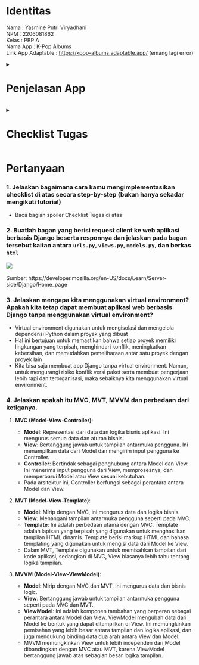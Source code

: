 # Identitas
Nama                : Yasmine Putri Viryadhani<br>
NPM                 : 2206081862<br>
Kelas               : PBP A<br>
Nama App            : K-Pop Albums<br>
Link App Adaptable  : https://kpop-albums.adaptable.app/ (emang lagi error)

<p>
<details id = "app deta">
<summary><h1>Penjelasan App</h1></summary>

## Latar Belakang
- Tema besar aplikasi untuk tugas PBP adalah aplikasi pengelolaan (inventori). 
- Tema yang saya pilih adalah <b>inventori album K-Pop</b> .
- Banyaknya jumlah grup yang debut dan album yang dirilis sehingga memungkinkan untuk dilakukan pengorganisasian album berdasarkan artis yang merilis album tersebut.

## Contoh Proyek
- Grup yang saya gunakan sebagai contoh untuk membangun proyek ini adalah [<b>NCT</b>](https://en.m.wikipedia.org/wiki/NCT_(group)) dan [<b>Stray Kids</b>](https://en.wikipedia.org/wiki/Stray_Kids)

## Tampilan App (sementara)
<img src="main view.png">

</details>
</p>


<p>
<details id = "checklist-tugas">
<summary><h1>Checklist Tugas</h1></summary>

<!-- Markdown content here -->
<p>
<details id = "proyek-django">
<summary><h2>Membuat sebuah proyek Django baru<h2></summary>

<!-- Markdown content here -->
### Inisiasi Direktori Lokal
- Sebelum membuat proyek Django, dibuatlah sebuah direktori kosong baru di lokal. Saya menamainya sebagai <code>kpop_albums</code>
- Setelah membuat direktori, kita harus menginisiasi repositori Git kosong di direktori tersebut dengan perintah <code>git_init</code>
- Lalu, kita harus mengkonfigurasi username dan email GitHub ke repositori Git tersebut di Terminal (MacOS) dengan cara:
    ```
    git config user.name "<NAME>"
    git config user.email "<EMAIL>"
    ```
- Kita juga bisa mengkonfigurasi secara global dengan cara:<br>
    ```
    git config --global user.name "<NAME>"
    git config --global user.email
    ```
- Verifikasi git lokal dengan menginput kode <code>git config --list --local</code>

### Membuat repository baru di GitHub
<img src="repo baru.png">

### Instalasi + Inisiasi Django pada repository
- Menambahkan virtual environment ke dalam directory <code>kpop_albums</code> dengan menjalankan kode <code>python3 -m venv env</code> (di MacOS)
- Menjalankan virtual environment dengan cara <code>source env/bin/activate</code> (MacOS)
- Menyiapkan Dependencies dengan membuat berkas <code>requirements.txt</code> di directory yang sama, lalu menambahkan kode di bawah ke dalam berkas <code>.txt</code> tersebut:<br>
    ```
    django
    gunicorn
    whitenoise
    psycopg2-binary
    requests
    urllib3                   
    ```
- Install dependencies dengan menjalankan <code>pip install -r requirements.txt</code>
- Buat proyek Django dengan nama <code>kpop_albums</code> dengan menjalankan perintah <code>django-admin startproject kpop_albums .</code>
- Tambahkan <code>*</code> pada <code>ALLOWED_HOSTS</code> di <code>settings.py</code><br>
    ```
    ...
    ALLOWED_HOSTS = ["*"]
    ...
    ```
- Setelah memastikan file <code>manage.py</code> ada di directory, jalankan instruksi <code>./manage.py runserver</code> (MacOS). Saat menjalankan domain http://localhost:8000 muncul animasi roket

### Push ke repository GitHub
- Buat file <code>.gitignore</code> (masih di directory <code>kpop_albums</code> yng luar), lalu isi dengan kode berikut <br>
    ```
    # Django
    *.log
    *.pot
    *.pyc
    __pycache__
    db.sqlite3
    media

    # Backup files
    *.bak 

    # If you are using PyCharm
    # User-specific stuff
    .idea/**/workspace.xml
    .idea/**/tasks.xml
    .idea/**/usage.statistics.xml
    .idea/**/dictionaries
    .idea/**/shelf

    # AWS User-specific
    .idea/**/aws.xml

    # Generated files
    .idea/**/contentModel.xml

    # Sensitive or high-churn files
    .idea/**/dataSources/
    .idea/**/dataSources.ids
    .idea/**/dataSources.local.xml
    .idea/**/sqlDataSources.xml
    .idea/**/dynamic.xml
    .idea/**/uiDesigner.xml
    .idea/**/dbnavigator.xml

    # Gradle
    .idea/**/gradle.xml
    .idea/**/libraries

    # File-based project format
    *.iws

    # IntelliJ
    out/

    # JIRA plugin
    atlassian-ide-plugin.xml

    # Python
    *.py[cod] 
    *$py.class 

    # Distribution / packaging 
    .Python build/ 
    develop-eggs/ 
    dist/ 
    downloads/ 
    eggs/ 
    .eggs/ 
    lib/ 
    lib64/ 
    parts/ 
    sdist/ 
    var/ 
    wheels/ 
    *.egg-info/ 
    .installed.cfg 
    *.egg 
    *.manifest 
    *.spec 

    # Installer logs 
    pip-log.txt 
    pip-delete-this-directory.txt 

    # Unit test / coverage reports 
    htmlcov/ 
    .tox/ 
    .coverage 
    .coverage.* 
    .cache 
    .pytest_cache/ 
    nosetests.xml 
    coverage.xml 
    *.cover 
    .hypothesis/ 

    # Jupyter Notebook 
    .ipynb_checkpoints 

    # pyenv 
    .python-version 

    # celery 
    celerybeat-schedule.* 

    # SageMath parsed files 
    *.sage.py 

    # Environments 
    .env 
    .venv 
    env/ 
    venv/ 
    ENV/ 
    env.bak/ 
    venv.bak/ 

    # mkdocs documentation 
    /site 

    # mypy 
    .mypy_cache/ 

    # Sublime Text
    *.tmlanguage.cache 
    *.tmPreferences.cache 
    *.stTheme.cache 
    *.sublime-workspace 
    *.sublime-project 

    # sftp configuration file 
    sftp-config.json 

    # Package control specific files Package 
    Control.last-run 
    Control.ca-list 
    Control.ca-bundle 
    Control.system-ca-bundle 
    GitHub.sublime-settings 

    # Visual Studio Code
    .vscode/* 
    !.vscode/settings.json 
    !.vscode/tasks.json 
    !.vscode/launch.json 
    !.vscode/extensions.json 
    .history
    ```
- Lakukan add, commit, dan push dari directory <code>kpop_albums</code> ke branch <code>main</code> di repository GitHub <code>kpop_albums</code> (ini akan mem-push README.md, proyek Django, dan .gitignore ke repository)<br>
    ```
    git add .
    git commit -m "Push README + .gitignore + proyek"
    git branch -M main
    git remote add origin "https://github.com/sdikyarts/kpop-albums.git"
    git push -u origin main
    ```
- Pastikan struktur direktori lokal dan repository GitHub sudah benar

</details>
</p>

<p>
<details id = "app-making">
<summary><h2>Membuat aplikasi <code>main</code> dalam proyek tersebut<h2></summary>

<!-- Markdown content here -->
### Konfigurasi model dan implementasi model dasar
- Aktifkan virtual environment terlebih dahulu
- Buat aplikasi <code>main</code> di directory <code>kpop_albums</code> (yang luar/utama) dengan cara
    ```
    python3 manage.py startapp main
    ```
- Mendaftarkan aplikasi <code>main</code> ke dalam proyek
    - Buka berkas <code>settings.py</code>
    - Tambahkan <code>'main'</code> di variabel <code>INSTALLED_APPS</code><br>
    ```
    INSTALLED_APPS = [
        ...,
        'main',
        ...
    ]
    ```
### Membuat dan mengisi berkas <code>main.html</code>
- Buat direktori baru <code>templates</code> di dalam direktori <code>main</code>
- Di dalam direktori baru <code>templates</code>, buat berkas HTML baru berjudul <code>main.html</code>, lalu isi sesuai selera :D
- Ada total 4 halaman HTML yang saya buat:
    1. [<code>main.html</code>](https://github.com/sdikyarts/kpop-albums/blob/main/main/templates/main.html) sebagai halaman utama
    2. [<code>artists.html</code>](https://github.com/sdikyarts/kpop-albums/blob/main/main/templates/artists.html) sebagai halaman artis yang disesuaikan dengan nama artis
    3. [<code>albums.html</code>](https://github.com/sdikyarts/kpop-albums/blob/main/main/templates/albums.html) sebagai halaman album yang disesuaikan dengan nama album
    4. [<code>full_list.html</code>](https://github.com/sdikyarts/kpop-albums/blob/main/main/templates/full_list.html) sebagai daftar artis dan album mereka dalam bentuk list and bullets

</details>
</p>

<p>
<details id = "routing-app">
<summary><h2>Membuat sebuah <i>routing</i> pada proyek agar dapat menjalankan aplikasi <code>main</code><h2></summary>

<!-- Markdown content here -->
### Konfigurasi <i>routing</i> app main
- Buat berkas <code>urls.py</code> di directory aplikasi, kemudian isi
- Isi berkas lengkap bisa dilihat [disini](https://github.com/sdikyarts/kpop-albums/blob/main/main/urls.py)

</details>
</p>

<p>
<details id = "model-making">
<summary><h2>Membuat model pada aplikasi <code>main</code> dengan nama <code>Item</code><h2></summary>

<!-- Markdown content here -->
### Wajib mengandung atribut-atribut berikut:
- <code>name</code> sebagai nama *item* dengan tipe <code>CharField</code>
- <code>amount</code> sebagai jumlah *item* dengan tipe <code>IntegerField</code>
- <code>description</code> sebagai deskripsi *item* dengan tipe <code>TextField</code>

### Mengubah berkas <code>models.py</code> pada aplikasi <code>main</code>, lalu membuat dan mengaplikasikan migrasi model
- Buka berkas <code>models.py</code> di dalam direktori aplikasi <code>main</code>
- Isi berkas lengkap bisa dilihat [disini](https://github.com/sdikyarts/kpop-albums/blob/main/main/models.py)
- Jalankan perintah berikut untuk membuat berkas migrasi yang berisi perubahan model yang belum diaplikasikan ke dalam basis data
    ```
    python3 manage.py makemigrations
    ```
- Jalankan perintah berikut untuk menerapkan migrasi ke dalam basis data lokal
    ```
    python3 manage.py migrate
    ```
- <code>makemigrations</code> dan <code>migrate</code> dilakukan setiap kali kita memodifikasi <code>models.py</code>

</details>
</p>


<p>
<details id = "view-making">
<summary><h2>Membuat sebuah fungsi pada <code>views.py</code> untuk dikemballikan ke dalam sebuah template HTML yang menampilkan nama dan kelas<h2></summary>

<!-- Markdown content here -->
### Mengintegrasikan komponen MVT
- Buka berkas <code>views.py</code>
- Tambahkan baris impor di bagian paling atas
    ```
    from django.shortcuts import render
    ```
- Isi berkas lengkap bisa dilihat [disini](https://github.com/sdikyarts/kpop-albums/blob/main/main/views.py)
- Penjelasan fungsi di dalam <code>views.py</code>:
    - <code>convert_date_string(date_string)</code> mengonversi format tanggal dari "Bulan Tanggal, Tahun" menjadi "YYYY-MM-DD".

    - <code>get_artist_data()</code> mengembalikan sebuah context yang beris data dari artis beserta detailnya, seperti nama artis, agensi, tanggal debut, anggota, mantan anggota, sub-unit, nama fandom, deskripsi, dan informasi album.

    - <code>show_main(request: HttpRequest) -> HttpResponse</code> menampilkan halaman utama aplikasi yang mencakup pengurutan artis secara alfabetis dan penentuan album of the day

    - <code> show_artist_detail(request: HttpRequest, artist_name: str) -> HttpResponse</code> menampilkan halaman detail artis berdasarkan nama artis

    - <code>show_album_detail(request, artist_name, album_name)</code> menampilkan halaman detail album berdasarkan nama artis dan nama album

    - <code>show_full_list(request)</code> menampilkan halaman daftar lengkap artis yang dalam urutan alfabetis beserta album yang pernah mereka rilis

</details>
</p>

<p>
<details id = "routing-project">
<summary><h2>Membuat sebuah <i>routing</i> pada <code>urls.py</code> untuk memetakan fungsi yang telah dibuat pada views.py<h2></summary>

<!-- Markdown content here -->
### Konfigurasi <i>routing</i> proyek kpop-albums
- Buat berkas <code>urls.py</code> di directory proyek (terluar)
- impor fungsi <code>include</code> dari <code>django.urls</code>
    ```
    ...
    from django.urls import path, include
    ...
    ```
- Tambahkan URL berikut untuk mengarahkan tampilan main di dalam variabel <c>urlpatterns</c>
    ```
    urlpatterns = [
        ...
        path('main/', include('main.urls')),
        ...
    ]
    ```
- Jalankan projek Django dengan perintah <code>python3 manage.py runserver</code> (MacOS)
- Buka http://localhost:8000/main/ untuk test webnya

</details>
</p>

<p>
<details>
<summary><h2>Melakukan <i>deployment</i> ke Adaptable terhadap aplikasi yang sudah dibuat (udah deploy berhasil tapi gak keload webnya)<h2></summary>

<!-- Markdown content here -->
- Login ke [Adaptable.io](https://adaptable.io/)
- Tekan tombol <code>New App</code> lalu pilih <code>Connect an Existing Repository</code>
- Hubungkan [Adaptable.io](https://adaptable.io/) dengan GitHub dan pilih <code>All Repositories</code> pada proses instalasi
- Pilih proyek <code>kpop_albums</code> sebagai basis aplikasi yang akan di-deploy
- Pilih branch <code>main</code>
- Pilih <code>Python App Template</code> sebagai template deployment
- Pilih <code>PostgreSQL</code> sebagai tipe database yang digunakan
- Sesuaikan versi Python dengan spek aplikasi (saya memakai versi 3.10). Trik: gunakan command <code>python3 --version</code> (MacOS)
- Pada bagian <code>Start Command</code>, masukkan perintah <code>python3 manage.py migrate && gunicorn shopping_list.wsgi</code> (MacOS)
- Masukkan nama aplikasi <code>kpop-albums</code> sebagai nama domain situs web aplikasi
- Centang bagian <code>HTTP Listener on PORT</code> dan klik <code>Deploy App</code> untuk mendeploy app

<img src="adaptable.png">

</details>
</p>

## Membuat <code>README.md</code>

<p>
<details id = "testing">
<summary><h2>Bonus: Melakukan Testing<h2></summary>

<!-- Markdown content here -->
### Membuat Unit Test
- Buka berkas <code>tests.py</code> di directory main
- Isi berkas lengkap bisa dilihat [disini](https://github.com/sdikyarts/kpop-albums/blob/main/main/tests.py)

</details>
</p>

</details>
</p>

# Pertanyaan
### 1. Jelaskan bagaimana cara kamu mengimplementasikan checklist di atas secara step-by-step (bukan hanya sekadar mengikuti tutorial)
- Baca bagian spoiler Checklist Tugas di atas

### 2. Buatlah bagan yang berisi request client ke web aplikasi berbasis Django beserta responnya dan jelaskan pada bagan tersebut kaitan antara <code>urls.py</code>, <code>views.py</code>, <code>models.py</code>, dan berkas <code>html</code>
<img src = "https://developer.mozilla.org/en-US/docs/Learn/Server-side/Django/Home_page/basic-django.png">
<p>Sumber: https://developer.mozilla.org/en-US/docs/Learn/Server-side/Django/Home_page</p>

### 3. Jelaskan mengapa kita menggunakan virtual environment? Apakah kita tetap dapat membuat aplikasi web berbasis Django tanpa menggunakan virtual environment?
- Virtual environment digunakan untuk mengisolasi dan mengelola dependensi Python dalam proyek yang dibuat
- Hal ini bertujuan untuk memastikan bahwa setiap proyek memiliki lingkungan yang terpisah, menghindari konflik, meningkatkan kebersihan, dan memudahkan pemeliharaan antar satu proyek dengan proyek lain
- Kita bisa saja membuat app Django tanpa virtual environment. Namun, untuk mengurangi risiko konflik versi paket serta membuat pengerjaan lebih rapi dan terorganisasi, maka sebaiknya kita menggunakan virtual environment.

### 4. Jelaskan apakah itu MVC, MVT, MVVM dan perbedaan dari ketiganya.
1. **MVC (Model-View-Controller)**:
   - **Model**: Representasi dari data dan logika bisnis aplikasi. Ini mengurus semua data dan aturan bisnis.
   - **View**: Bertanggung jawab untuk tampilan antarmuka pengguna. Ini menampilkan data dari Model dan mengirim input pengguna ke Controller.
   - **Controller**: Bertindak sebagai penghubung antara Model dan View. Ini menerima input pengguna dari View, memprosesnya, dan memperbarui Model atau View sesuai kebutuhan.
   - Pada arsitektur ini, Controller berfungsi sebagai perantara antara Model dan View.

2. **MVT (Model-View-Template)**:
   - **Model**: Mirip dengan MVC, ini mengurus data dan logika bisnis.
   - **View**: Menangani tampilan antarmuka pengguna seperti pada MVC.
   - **Template**: Ini adalah perbedaan utama dengan MVC. Template adalah lapisan yang terpisah yang digunakan untuk menghasilkan tampilan HTML dinamis. Template berisi markup HTML dan bahasa templating yang digunakan untuk mengisi data dari Model ke View.
   - Dalam MVT, Template digunakan untuk memisahkan tampilan dari kode aplikasi, sedangkan di MVC, View biasanya lebih tahu tentang logika tampilan.

3. **MVVM (Model-View-ViewModel)**:
   - **Model**: Mirip dengan MVC dan MVT, ini mengurus data dan bisnis logic.
   - **View**: Bertanggung jawab untuk tampilan antarmuka pengguna seperti pada MVC dan MVT.
   - **ViewModel**: Ini adalah komponen tambahan yang berperan sebagai perantara antara Model dan View. ViewModel mengubah data dari Model ke bentuk yang dapat ditampilkan di View. Ini memungkinkan pemisahan yang lebih besar antara tampilan dan logika aplikasi, dan juga mendukung binding data dua arah antara View dan Model.
   - MVVM memungkinkan View untuk lebih independen dari Model dibandingkan dengan MVC atau MVT, karena ViewModel bertanggung jawab atas sebagian besar logika tampilan.
